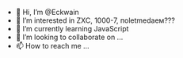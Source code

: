 - 👋 Hi, I’m @Eckwain
- 👀 I’m interested in ZXC, 1000-7, поletmedaем???
- 🌱 I’m currently learning JavaScript
- 💞️ I’m looking to collaborate on ...
- 📫 How to reach me ...

<!---
Eckwain/Eckwain is a ✨ special ✨ repository because its `README.md` (this file) appears on your GitHub profile.
You can click the Preview link to take a look at your changes.
--->
